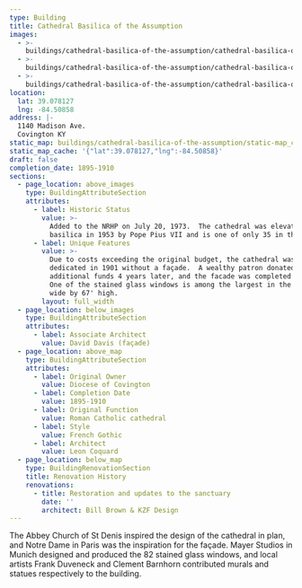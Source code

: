 ```yaml
---
type: Building
title: Cathedral Basilica of the Assumption
images:
  - >-
    buildings/cathedral-basilica-of-the-assumption/cathedral-basilica-of-the-assumption-0_ydhagv
  - >-
    buildings/cathedral-basilica-of-the-assumption/cathedral-basilica-of-the-assumption-1_nhougi
  - >-
    buildings/cathedral-basilica-of-the-assumption/cathedral-basilica-of-the-assumption-2_b0intu
location:
  lat: 39.078127
  lng: -84.50858
address: |-
  1140 Madison Ave.
  Covington KY
static_map: buildings/cathedral-basilica-of-the-assumption/static-map_c7lzgw
static_map_cache: '{"lat":39.078127,"lng":-84.50858}'
draft: false
completion_date: 1895-1910
sections:
  - page_location: above_images
    type: BuildingAttributeSection
    attributes:
      - label: Historic Status
        value: >-
          Added to the NRHP on July 20, 1973.  The cathedral was elevated to a
          basilica in 1953 by Pope Pius VII and is one of only 35 in the US.
      - label: Unique Features
        value: >-
          Due to costs exceeding the original budget, the cathedral was
          dedicated in 1901 without a façade.  A wealthy patron donated
          additional funds 4 years later, and the facade was completed in 1910.
          One of the stained glass windows is among the largest in the US at 24'
          wide by 67' high.
        layout: full_width
  - page_location: below_images
    type: BuildingAttributeSection
    attributes:
      - label: Associate Architect
        value: David Davis (façade)
  - page_location: above_map
    type: BuildingAttributeSection
    attributes:
      - label: Original Owner
        value: Diocese of Covington
      - label: Completion Date
        value: 1895-1910
      - label: Original Function
        value: Roman Catholic cathedral
      - label: Style
        value: French Gothic
      - label: Architect
        value: Leon Coquard
  - page_location: below_map
    type: BuildingRenovationSection
    title: Renovation History
    renovations:
      - title: Restoration and updates to the sanctuary
        date: ''
        architect: Bill Brown & KZF Design
---
```


The Abbey Church of St Denis inspired the design of the cathedral in plan, and Notre Dame in Paris was the inspiration for the façade. Mayer Studios in Munich designed and produced the 82 stained glass windows, and local artists Frank Duveneck and Clement Barnhorn contributed murals and statues respectively to the building.
